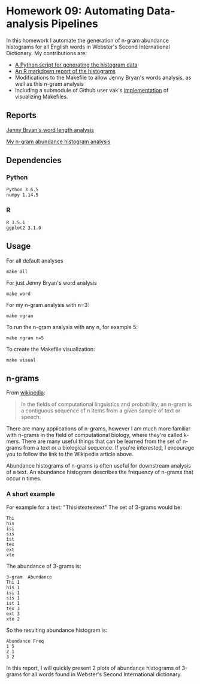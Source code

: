 # Homework 09: Automating Data-analysis Pipelines

In this homework I automate the generation of n-gram abundance histograms for all English words in Webster's Second International Dictionary. My contributions are:
* [A Python script for generating the histogram data](https://github.com/STAT545-UBC-students/hw09-emreerhan/blob/master/ngram-histogram.py)
* [An R markdown report of the histograms](https://github.com/STAT545-UBC-students/hw09-emreerhan/blob/master/ngram-report.Rmd)
* Modifications to the Makefile to allow Jenny Bryan's words analysis, as well as this n-gram analysis
* Including a submodule of Github user vak's [implementation](https://github.com/vak/makefile2dot) of visualizing Makefiles.

## Reports

[Jenny Bryan's word length analysis](https://github.com/STAT545-UBC-students/hw09-emreerhan/blob/master/word-report.md)

[My n-gram abundance histogram analysis](https://github.com/STAT545-UBC-students/hw09-emreerhan/blob/master/ngram-report.md)

## Dependencies

### Python

```
Python 3.6.5
numpy 1.14.5
```

### R

```
R 3.5.1
ggplot2 3.1.0
```

## Usage

For all default analyses

```
make all
```

For just Jenny Bryan's word analysis

```
make word
```

For my n-gram analysis with n=3:

```
make ngram
```

To run the n-gram analysis with any n, for example 5:

```
make ngram n=5
```

To create the Makefile visualization:

```
make visual
```

## n-grams

From [wikipedia](https://en.wikipedia.org/wiki/N-gram):

> In the fields of computational linguistics and probability, an n-gram is a contiguous sequence of n items from a given sample of text or speech.

There are many applications of n-grams, however I am much more familiar with n-grams in the field of computational biology, where they're called k-mers. There are many useful things that can be learned from the set of n-grams from a text or a biological sequence. If you're interested, I encourage you to follow the link to the Wikipedia article above.

Abundance histograms of n-grams is often useful for downstream analysis of a text. An abundance histogram describes the frequency of n-grams that occur n times.

### A short example

For example for a text: "Thisistextextext" The set of 3-grams would be:

```
Thi
his
isi
sis
ist
tex
ext
xte
```
The abundance of 3-grams is:

```
3-gram  Abundance
Thi 1
his 1
isi 1
sis 1
ist 1
tex 3
ext 3
xte 2
```

So the resulting abundance histogram is:
```
Abundance Freq
1 5
2 1
3 2
```

In this report, I will quickly present 2 plots of abundance histograms of 3-grams for all words found in Webster's Second International dictionary.

